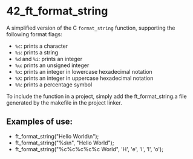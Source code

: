 # 42_ft_format_string

A simplified version of the C `format_string` function, supporting the following format flags:
- `%c`: prints a character
- `%s`: prints a string
- `%d` and `%i`: prints an integer
- `%u`: prints an unsigned integer
- `%x`: prints an integer in lowercase hexadecimal notation
- `%X`: prints an integer in uppercase hexadecimal notation
- `%%`: prints a percentage symbol

To include the function in a project, simply add the ft_format_string.a file generated by the makefile in the project linker.

## Examples of use:
* ft_format_string("Hello World\n");
* ft_format_string("%s\n", "Hello World");
* ft_format_string("%c%c%c%c%c World", 'H', 'e', 'l', 'l', 'o');